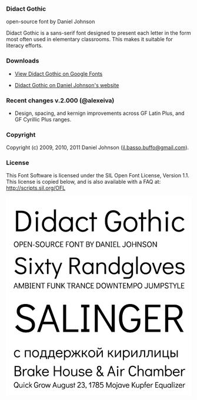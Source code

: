 ### Didact Gothic

open-source font by Daniel Johnson

Didact Gothic is a sans-serif font designed to present each letter in the form most often used in elementary classrooms. This makes it suitable for literacy efforts.

### Downloads

* [View Didact Gothic on Google Fonts](https://fonts.google.com/specimen/Didact+Gothic)

* [Didact Gothic on Daniel Johnson's website](http://danieljohnson.name/fonts/didact-gothic)

### Recent changes v.2.000 (@alexeiva)

* Design, spacing, and kernign improvements across GF Latin Plus, and GF Cyrillic Plus ranges. 

### Copyright

Copyright (c) 2009, 2010, 2011 Daniel Johnson (<il.basso.buffo@gmail.com>).

### License

This Font Software is licensed under the SIL Open Font License, Version 1.1.
This license is copied below, and is also available with a FAQ at:
http://scripts.sil.org/OFL

![Promo](documentation/DidactGothic.png)